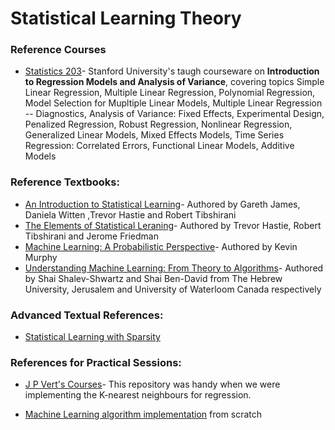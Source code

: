 # Statistical Learning Theory



### Reference Courses
* [Statistics 203](http://statweb.stanford.edu/~jtaylo/courses/stats203/)- Stanford University's taugh courseware on **Introduction to Regression Models and Analysis of Variance**, covering topics Simple Linear Regression, Multiple Linear Regression, Polynomial Regression, Model Selection for Mupltiple Linear Models, Multiple Linear Regression -- Diagnostics,
Analysis of Variance: Fixed Effects, Experimental Design, Penalized Regression, Robust Regression, Nonlinear Regression, Generalized Linear Models, Mixed Effects Models, Time Series Regression: Correlated Errors, Functional Linear Models, Additive Models


### Reference Textbooks:

* [An Introduction to Statistical Learning](http://www-bcf.usc.edu/~gareth/ISL/ISLR%20Seventh%20Printing.pdf)- Authored by Gareth James, Daniela Witten ,Trevor Hastie and Robert Tibshirani 
* [The Elements of Statistical Leraning](https://web.stanford.edu/~hastie/ElemStatLearn/printings/ESLII_print12.pdf)- Authored by Trevor Hastie, Robert Tibshirani and Jerome Friedman
* [Machine Learning: A Probabilistic Perspective](https://doc.lagout.org/science/Artificial%20Intelligence/Machine%20learning/Machine%20Learning_%20A%20Probabilistic%20Perspective%20%5BMurphy%202012-08-24%5D.pdf)- Authored by Kevin Murphy 
* [Understanding Machine Learning: From Theory to Algorithms](https://www.cs.huji.ac.il/~shais/UnderstandingMachineLearning/understanding-machine-learning-theory-algorithms.pdf)- Authored by  Shai Shalev-Shwartz and Shai Ben-David from The Hebrew University, Jerusalem and University of Waterloom Canada respectively

### Advanced Textual References:
* [Statistical Learning with Sparsity](https://web.stanford.edu/~hastie/StatLearnSparsity_files/SLS_corrected_1.4.16.pdf)
### References for Practical Sessions:
* [J P Vert's Courses](http://members.cbio.mines-paristech.fr/~jvert/teaching/)- This repository was handy when we were implementing the K-nearest neighbours for regression. 

* [Machine Learning algorithm implementation](http://datacognizant.com/index.php/ml-algorithms-decoded/) from scratch

